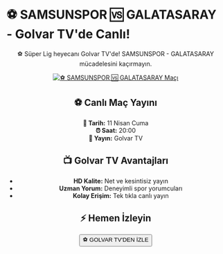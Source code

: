 <h1>⚽️ SAMSUNSPOR 🆚 GALATASARAY - Golvar TV'de Canlı!</h1>

<center>
  <div class="content">
    <section id="samsun-galatasaray">
      <p>⚽️ Süper Lig heyecanı Golvar TV'de! SAMSUNSPOR - GALATASARAY mücadelesini kaçırmayın.</p>
      <a href="https://canlimacinizle.blogspot.com/" title="⚽️ SAMSUNSPOR 🆚 GALATASARAY Canlı İzle" target="_blank">
        <img src="https://i.ibb.co/5K7Ks6w/zzzz3.gif" alt="⚽️ SAMSUNSPOR 🆚 GALATASARAY Maçı">
      </a>
      <p>
        <h2>⚽️ Canlı Maç Yayını</h2>
        <strong>📅 Tarih:</strong> 11 Nisan Cuma<br>
        <strong>⏰ Saat:</strong> 20:00<br>
        <strong>📡 Yayın:</strong> Golvar TV
      </p>
    </section>
    <section id="neden-golvar">
      <h2>📺 Golvar TV Avantajları</h2>
      <ul>
        <li><strong>HD Kalite:</strong> Net ve kesintisiz yayın</li>
        <li><strong>Uzman Yorum:</strong> Deneyimli spor yorumcuları</li>
        <li><strong>Kolay Erişim:</strong> Tek tıkla canlı yayın</li>
      </ul>
    </section>
    <section id="canli-mac-linki">
      <h2>⚡ Hemen İzleyin</h2>
      <a href="https://canlimacinizle.blogspot.com/" target="_blank">
        <button>⚽️ GOLVAR TV'DEN İZLE</button>
      </a>
    </section>
  </div>
</center>
